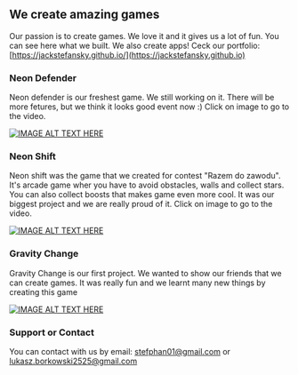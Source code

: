 ## We create amazing games

Our passion is to create games. We love it and it gives us a lot of fun. You can see here what we built.
We also create apps! Ceck our portfolio: [https://jackstefansky.github.io/](https://jackstefansky.github.io)

### Neon Defender

Neon defender is our freshest game. We still working on it. There will be more fetures, but we think it looks good event now :)
Click on image to go to the video.

[![IMAGE ALT TEXT HERE](https://img.youtube.com/vi/W3Vg43D2Jjs/0.jpg)](https://www.youtube.com/watch?v=W3Vg43D2Jjs)


### Neon Shift

Neon shift was the game that we created for contest "Razem do zawodu". It's arcade game wher you have to avoid obstacles, walls and collect stars. You can also collect boosts that makes game even more cool. It was our biggest project and we are really proud of it.
Click on image to go to the video.

[![IMAGE ALT TEXT HERE](https://img.youtube.com/vi/bclSmNK87o0/0.jpg)](https://www.youtube.com/watch?v=bclSmNK87o0)



### Gravity Change

Gravity Change is our first project. We wanted to show our friends that we can create games.
It was really fun and we learnt many new things by creating this game

[![IMAGE ALT TEXT HERE](https://img.youtube.com/vi/7bkLtEn6HmA/0.jpg)](https://www.youtube.com/watch?v=7bkLtEn6HmA)



### Support or Contact

You can contact with us by email: stefphan01@gmail.com or lukasz.borkowski2525@gmail.com
